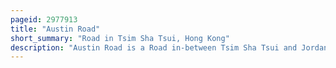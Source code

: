 ```yaml
---
pageid: 2977913
title: "Austin Road"
short_summary: "Road in Tsim Sha Tsui, Hong Kong"
description: "Austin Road is a Road in-between Tsim Sha Tsui and Jordan, Kowloon, Hong Kong. It was named after John Gardiner austin Colonial Secretary of hong Kong from 1868 to 1879. The northeast Part of this Street is noted for Clubs, Fields, and military Buildings, while the western Section is densely populated."
---
```

